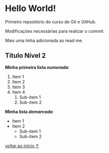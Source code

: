# Hello World!
 Primeiro repositório do curso de Git e GitHub.

Modificações necessárias para realizar o commit.

Mais uma linha adicionada ao read me.

## Título Nível 2

__Minha primeira lista *numerada*__:

1. Item 1
1. Item 2
0. Item 3
4. Item 4
   1. Sub-item 1
   1. Sub-item 2

**Minha lista _demarcada_**:

* Item 1
* Item 2
   - Sub-item 1
   * Sub-item 2

[voltar ao início ↑](#hello-world-!)
